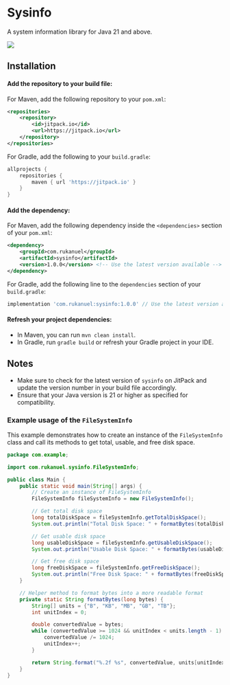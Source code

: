 # Sysinfo
A system information library for Java 21 and above.

[![](https://jitpack.io/v/rukanuel/sysinfo.svg)](https://jitpack.io/#rukanuel/sysinfo)

## Installation
#### Add the repository to your build file:

For Maven, add the following repository to your ```pom.xml```:
```xml
<repositories>
    <repository>
        <id>jitpack.io</id>
        <url>https://jitpack.io</url>
    </repository>
</repositories>
```

For Gradle, add the following to your ```build.gradle```:
```groovy
allprojects {
    repositories {
        maven { url 'https://jitpack.io' }
    }
}
```

#### Add the dependency:
For Maven, add the following dependency inside the ```<dependencies>``` section of your ```pom.xml```:
```xml
<dependency>
    <groupId>com.rukanuel</groupId>
    <artifactId>sysinfo</artifactId>
    <version>1.0.0</version> <!-- Use the latest version available -->
</dependency>
```

For Gradle, add the following line to the ```dependencies``` section of your ```build.gradle```:
```groovy
implementation 'com.rukanuel:sysinfo:1.0.0' // Use the latest version available
```

#### Refresh your project dependencies:
- In Maven, you can run ```mvn clean install```.
- In Gradle, run ```gradle build``` or refresh your Gradle project in your IDE.

## Notes
- Make sure to check for the latest version of ```sysinfo``` on JitPack and update the version number in your build file accordingly.
- Ensure that your Java version is 21 or higher as specified for compatibility.

### Example usage of the ```FileSystemInfo```
This example demonstrates how to create an instance of the ```FileSystemInfo``` class and call its methods to get total, usable, and free disk space.
```java
package com.example;

import com.rukanuel.sysinfo.FileSystemInfo;

public class Main {
    public static void main(String[] args) {
        // Create an instance of FileSystemInfo
        FileSystemInfo fileSystemInfo = new FileSystemInfo();

        // Get total disk space
        long totalDiskSpace = fileSystemInfo.getTotalDiskSpace();
        System.out.println("Total Disk Space: " + formatBytes(totalDiskSpace));

        // Get usable disk space
        long usableDiskSpace = fileSystemInfo.getUsableDiskSpace();
        System.out.println("Usable Disk Space: " + formatBytes(usableDiskSpace));

        // Get free disk space
        long freeDiskSpace = fileSystemInfo.getFreeDiskSpace();
        System.out.println("Free Disk Space: " + formatBytes(freeDiskSpace));
    }

    // Helper method to format bytes into a more readable format
    private static String formatBytes(long bytes) {
        String[] units = {"B", "KB", "MB", "GB", "TB"};
        int unitIndex = 0;

        double convertedValue = bytes;
        while (convertedValue >= 1024 && unitIndex < units.length - 1) {
            convertedValue /= 1024;
            unitIndex++;
        }

        return String.format("%.2f %s", convertedValue, units[unitIndex]);
    }
}
```